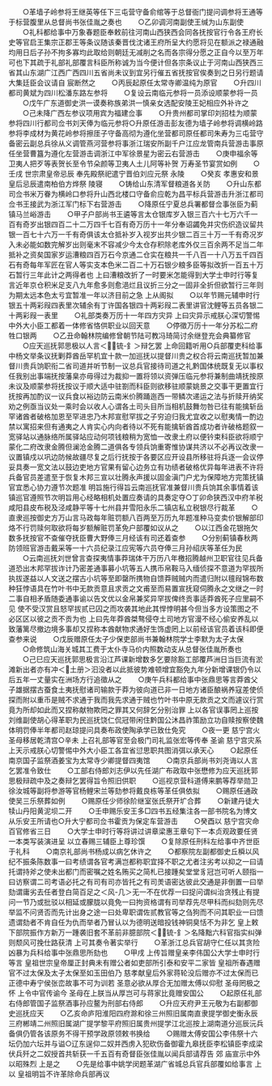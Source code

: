 <!-- { "loadSidebar": true } -->
　　○革墙子岭参将王继英等任下三屯营守备俞绾等于总督衙门提问调参将王通等于标营腹里从总督尚书张佳胤之奏也
　　○乙卯调河南副使王缄为山东副使
　　○礼科都给事中万象春题臣奉敕前往河南山西狭西会同各抚按官行令各王府长史等官启王集宗正郡王等条议随该秦晋伐沈诸王府所呈大约愿将见在额派之禄通融均用日后子孙不拘多寡均此取给则朝廷无减削之名而各宗得分愿之正自今以至万年可也下其疏于礼部礼部覆言科臣所称诚为当今便计但各宗条议止于河南山西狭西三省其山东湖广江西广西四川五省尚未议到宜另行催五省抚按官俟奏到之日另行题请大集廷臣会议请自  宸断然之
　　○丙辰起原任太常寺卿温纯为原官
　　○升四川都司黄斌为四川松潘东路左参将
　　○复设云南临元参将一员添设顺蒙参将一员
　　○戊午广东道御史洪一谟奏称族弟洪一慎亲女选配安陵王妃相应外补许之
　　○己未降广西左参议项用宾为福建佥事
　　○升贵州都司掌印刘招桂为顺蒙参将四川行都司佥书刘天俸为临元参将○升原任游击彭友德为墙子岭参将调横岭路参将李成材为黄花岭参将擦厓子守备高彻为遵化坐营都司原任都司朱寿为三屯营守备密云副总兵徐从义调管燕河营参将事浙江瑞安所副千户江应龙管南兵营游击事原任坐营曹簋为遵化左营游击调浙江中军徐景星为密云右营游击
　　○庚申福余等卫夷人把歹等表贺长至令节朵颜等卫夷人土儿阿等补贺  万寿圣节宴赏如例
　　○壬戌  世宗肃皇帝忌辰  奉先殿祭祀遣宁晋伯刘应元祭  永陵
　　○癸亥  孝惠安和景皇后忌辰遣南柏伯方烨祭  陵寝
　　○铸给山东清军督粮道各关防
　　○升山东都司佥书米万眷为横岭口参将升山西北楼口守备俞应乾为昌平标兵营游击升浙江都司佥书王接武为浙江军门标下右营游击
　　○降原任宁夏总兵署都督佥事张臣为蓟镇马兰峪游击
　　○甲子户部尚书王遴等言太仓银库岁入银三百六十七万六千一百有奇岁出银四百二十二万四千七百有奇万历十一年分奉诏蠲免并灾伤织造议留共银一百七十六万一千有奇俱该太仓抵补岁入视岁出共少银二百三十万一千有奇况岁入未必能如数完解岁出则毫末不容减少今太仓存积除老库外仅三百余两不足当二年抵补之资矣国家岁运漕粮四百万石今京通二仓实在粮共一千八百一十八万五千四百石有奇每年军匠在官人等实支本色米二百二十万石银少粮多臣等拟改折一百五十万石暂行三年此计之两得者也  上曰漕粮改折了一时要米怎能得到大学士申时行等复言近年京仓积米足支八九年愈多则愈浥烂且议折三分之一固非全折但欲暂行三年则为期太远本色太亏宜暂准一年以济目前之急  上从阁拟
　　○以年节赐元辅申时行银五十两彩叚四表里次辅余有丁许国各银四十两彩叚二表里讲官沈鲤等五员各银二十两彩叚一表里
　　○礼部类奏万历十一年四方灾异  上曰灾异示戒朕心深切警惕中外大小臣工都着一体修省恪供职业以回天意
　　○停徵万历十一年分苏松二府牲口银两
　　○乙丑命翰林院编修曾朝节陆可教冯琦简讨余继登充会典纂修官
　　○应天巡抚郭思极以人言＜锍-釒＞辩乞罢  上命回籍听用○兵部覆吏科给事中杨文举条议抚剿莽酋岳罕机宜十款一加巡抚以提督川贵之权合将云南巡抚暂加兼督川贵兵饷职衔二省司道并听节制一议总兵官接待司道之礼黔国体统既复无以事权任我别出事端抚按藩臬亦毋得过为裁抑一置将领以资弹压临元参将兼制曲靖抚按原未议及顺蒙参将抚按议于顺大适中驻劄而科臣则欲移驻顺蒙姚景之交事干更置宜行抚按再加酌议一议兵食以裕边防云南米价腾踊迤西一带鳞次递运之法与折赎开纳奖劝之例亟当议处一乘时会以收人心谓各土司头目所当相机鼓舞勿咎已往有能擒斩岳罕诸酋者破格加恩至罕进忠乃木邦宣慰罕拔之子穷迫归我尤宜收之以慰夷情一酌边禁以寓招来但有通夷之人肯实心内向者待以不死有能擒斩酋首成功者许破格题叙一宽驿站以通脉络所属驿站应动何项钱粮稍为宽恤一改隶土府以便钤束科臣欲将顺宁蒙化二府改隶金腾但澜沧金腾二道俱各专领兵饷重寄惟协谋共济以不必再议改隶一议置镇戍以巩边防候故疆尽复之后行抚按于各要区应开设县所移驻将兵逐一会议停妥具奏一宽文法以鼓边吏地方官果有留心边务立有功绩者破格优异每年进表不许将兵备官员差遣至于恢复木邦三宣以壮腾永声援以固金滇门户尤为保障地方完策抚镇官宜悉心协力遵节次题准  明旨施行得旨云南巡抚官准兼督川贵兵饷其余事情着该镇巡官遵照节次明旨用心经略相机处置应奏请的具奏定夺○丁卯命狭西汉中府羊税咸阳县皮布税及泾咸静平等十七州县并雪阳永乐二镇店私立税银尽行裁革
　　○直隶巡按御史方万山言马政每年赃罚额八百两至万历九年题准种马变卖价银解部印烙不行罚赎何取欲将每岁额解赃罚革免户部覆如议从之
　　○以江西金花银拖欠数多抚按官不查催夺抚臣曹大野俸三月经该有司还着查参
　　○分别蓟镇春秋两防领班官游击戴采等一十六员纪录江应宪等六员夺俸三月孙绍庆等革任为民
　　○云南巡抚刘世曾言查探夷情事莽瑞体干万历八年檄招腾越州卫职官往见兵备道恐出木邦罕拔诈计乃密差通事募小坑等五人携币帛鞍马入缅侦探不意道为罕拔所执拔遂益以人文送之摆古小坑等至即罄所携物自馈莽贼贼内而遣归附以氊叚锦布数种狂悖语具在竹叶书中无款贡意且求贡之文甫至而易置宣抚窥伺腾永之文继之一时二事自相矛盾随委通事谕以告文优以金帛兼奖异罕拔俾终贡事适莽酋死子应里嗣不见  使不受汉赏且怒罕拔贰已囚之而攻袭其地此其悍悖明甚今但当多方设策图之不必区区以彼之贡不贡为也  上曰先年莽酋桀骜侵夺土司地方官漫不经心偷安养乱以致藩篱尽撤边境多事却又捏称本酋献物求通好生饰虚罔上以前经该官员着该科即便查参来说
　　○戊辰赠原任太子少保吏部尚书兼翰林院学士李默为太子太保
　　○命修筑山海关城其工费于太仆寺马价内照数动支从总督张佳胤所奏也
　　○己巳应天巡抚郭思极言沿江芦课新增数多乞要除豁工部覆芦洲日当巨流有淤滩新出者亦有冲＜土册＞汩没者以此抵彼势难顿增宜豁免九年分新增课银仍令以后五年一丈量实在洲场方行追徵从之
　　○庚午兵科都给事中张鼎思等言莽酋父子雄据摆古蚕食土夷抚慰诸司输款于莽为彼向道已非一日地方诸臣酿祸养寇差使侦探而附以重币是贼不求通于我而我先求通于贼也竹叶书中原无款贡之文而遽议行赏竟为所却如此而又捏称献物欺罔之罪其又何辞乞分别治罪  上以各官误事罔上巡按刘维副使胡心得革职为民巡抚饶仁侃冠带闲住黔国公沐昌祚策励立功自赎按察使魏体明罚俸半年都司赵琼提问具奏布政使陶承学已致仕免究
　　○夜一更  慈宁宫火  圣母移居乾清宫○辛未  上召礼部等官至会极门司礼监张宏等传奉  圣谕  慈宁宫灾系  上天示戒朕心切警惕中外大小臣工各宜省愆思职共图消弭以承天心
　　○起原任南京国子监祭酒姜宝为太常寺少卿提督四夷馆
　　○南京兵部尚书刘尧诲以人言乞罢准令致仕
　　○工部右侍郎刘志伊以先任湖广布政取中张懋修为应天巡抚郭思极辩疏中及之奏辩乞罢得旨令照旧供职
　　○巡视京营科道傅来鹏等荐举勋卫徐汝城等副将参游等官杨鲤宋兰等劾参将戴良栋等革任俱依拟
　　○赐原任通政使吴三乐祭葬如例
　　○赐原任少师徐阶继室张氏祭开圹合葬
　　○新建丹徒大犊山丹阳黄泥坝二开
　　○壬申赐乐安王多□四书五经集注各一部书院名为博文从乐安王所请也○升大宁都司佥书霍贡为保定车营游击
　　○癸酉以  慈宁宫灾命百官修省三日
　　○大学士申时行等将讲过讲章梁惠王章句下一本贞观政要任贤一本类写装演进呈  以立春赐三辅臣上尊珍馔
　　○复除原任刑科左给事中齐世臣于礼科
　　○南京礼部尚书杨成以病乞休许之
　　○都察院左副都御史丘橓以风纪不振条陈数事一曰考绩谓各官考满岂都称职宜择不职之尤者注劣考以抑之一曰请托谓持斧之使未出都门而密嘱之姓名贿买之简札已接踵矣堂堂豸冠岂可听人颐指一曰访察谓二司考语必托之有司有司亦皆托之有司羙语密达彼此交通是非倒置一曰举劾谓庸劣去任者登白简百足之＜风-几＞无一不在优荐一曰捉问谓纠治贪残止有提问一节乃或批驳以相延或朦胧以竟免一曰拘资格谓有司举荐先尽甲科而纠劾则先尽举监不问贤否而先计出身之途一曰处卑职谓佐贰教官等之刍狗而不问其职业一曰馈遗谓劾者不肯自任为仇而举者乃冒认以为德明送暗投钱神铜臭恬不为非乞  皇上敕下部院振作方新万一踵袭旧套不革前非臆部院＜锍-釒＞名降黜六科官指实纠弹则颓风可挽仕路获清  上可其奏令著实举行
　　○革浙江总兵官胡守仁任以其贪险凶暴为兵科给事中张鼎思所劾也
　　○甲戌  上传旨赠皇亲李伟国公大学士申时行等言  皇祖世宗皇帝厘正封典未有赠公者如吏部所引泰和安平二家皆  皇祖所春遇赠官不过太保及太子太保至如玉田伯乃  慈孝献皇后外家蒋轮没后赠亦不过太保而已正德中寿宁侯张峦故事不可为训若  圣意必欲从厚合无加赠太傅以仰慰  圣母罔极之怀  上令中官传谕今  圣母在上朕当从厚岂可与蒋家比竟赠安国公
　　○起原任礼部右侍郎管国子监祭酒事孙应鳌为刑部右侍郎
　　○升应天府尹王元敬为右副都御史巡抚应天
　　○乙亥命庐阳淮阳四府滁和徐三州照旧属南直隶提学御史衡永辰三府郴靖二州照旧属湖广提学黎平府照旧属贵州提学江北巡按上湖南道分巡辰沅兵备俱仍管各该原务不得干预学政原领敕书换给
　　○赐赠太傅安国公李伟祭十六坛仍加六坛并与谥○辽东逞仰二奴并西虏入犯砍伤备御霍九皋抚臣李松镇臣李成梁伏兵歼之二奴授首共斩获一千五百有奇督臣张佳胤以闻兵部请荐告  郊  庙宣示中外以昭殊烈  上是之
　　○先是给事中姚学闵题革湖广省城总兵官兵部覆如给事言  上以  皇祖明旨不许革除命兵部再议
